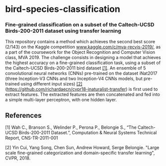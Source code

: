 # bird-species-classification
### Fine-grained classification on a subset of the Caltech-UCSD Birds-200-2011 dataset using transfer learning ### 

This repository contains a method which achieves the second best score (2/143) on the Kaggle competition www.kaggle.com/c/mva-recvis-2019/, as a part of the coursework for the Object Recognition and Computer Vision class, MVA 2019. The challenge consists in designing a model that achieves the highest accuracy on a fine-grained classification task, using a subset of the Caltech-UCSD Birds-200-2011 bird dataset [[1]](#1). An ensemble of 5 convolutional neural networks (CNNs) pre-trained on the dataset iNat2017 (three Inception-V3 CNNs and two Inception-V4 CNNs models, but pre-trained using different input sizes) [[2]](#2) (https://github.com/richardaecn/cvpr18-inaturalist-transfer) is first used to extract features. The extracted features are then concatenated and fed into a simple multi-layer perceptron, with one hidden layer.  

## References
<a id="1">[1]</a> 
Wah C., Branson S., Welinder P., Perona P., Belongie S., “The Caltech-UCSD Birds-200-2011 Dataset.”, Computation & Neural Systems Technical Report, CNS-TR-2011-001

<a id="2">[2]</a> 
Yin Cui, Yang Song, Chen Sun, Andrew Howard, Serge Belongie. "Large scale fine-grained categorization and domain-specific transfer learning", CVPR, 2018.
